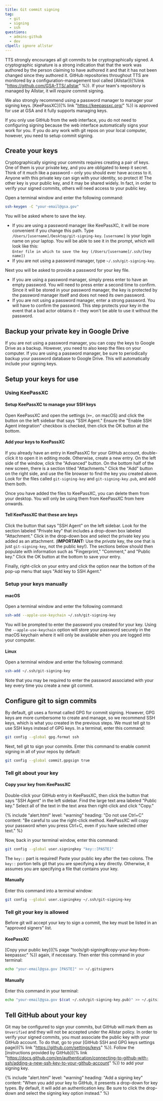 ```yaml
---
title: Git commit signing
tag:
  - git
  - signing
  - ssh
questions:
  - admins-github
  - dev
cSpell: ignore allstar
---
```


TTS strongly encourages all git commits to be cryptographically signed. A
cryptographic signature is a strong indication that that the work was authored
by the person claiming to have authored it and that it has not been changed
since they authored it. GitHub repositories throughout TTS are monitored by a
configuration-management tool called
[Allstar]({%link "https://github.com/GSA-TTS/.allstar" %}). If your team's
repository is managed by Allstar, it will _require_ commit signing.

We also strongly recommend using a password manager to manager your signing
keys. [KeePassXC]({% link "https://keepassxc.org/" %}) is approved for use at
GSA and it fully supports managing keys.

If you only use GitHub from the web interface, you do not need to configuring
signing because the web interface automatically signs your work for you. If you
do any work with git repos on your local computer, however, you need to setup
commit signing.

## Create your keys

Cryptographically signing your commits requires creating a pair of keys. One of
them is your private key, and you are obligated to keep it secret. Think of it
much like a password – only you should ever have access to it. Anyone with this
private key can sign with your identity, so protect it! The other key is your
public key, and it may be shared widely. In fact, in order to verify your signed
commits, others will need access to your public key.

Open a terminal window and enter the following command:

```sh
ssh-keygen -C "your-email@gsa.gov"
```

You will be asked where to save the key.

- If you are using a password manager like KeePassXC, it will be more convenient
  if you change this path. Type `/Users/[username]/Desktop/git-signing-key`.
  `[username]` is your login name on your laptop. You will be able to see it in
  the prompt, which will look like this:  
  `Enter file in which to save the key (/Users/[username]/.ssh/[key name])`
- If you are not using a password manager, type `~/.ssh/git-signing-key`.

Next you will be asked to provide a password for your key file.

- If you are using a password manager, simply press enter to have an empty
  password. You will need to press enter a second time to confirm. Since it will
  be stored in your password manager, the key is protected by the password
  manager itself and does not need its own password.
- If you are not using a password manager, enter a strong password. You will
  have to confirm the password. This step protects your key in the event that a
  bad actor obtains it – they won't be able to use it without the password.

## Backup your private key in Google Drive

If you are not using a password manager, you can copy the keys to Google Drive
as a backup. However, you need to also keep the files on your computer. If you
are using a password manager, be sure to periodically backup your password
database to Google Drive. This will automatically include your signing keys.

## Setup your keys for use

### Using KeePassXC

#### Setup KeePassXC to manage your SSH keys

Open KeePassXC and open the settings (`⌘+,` on macOS) and click the button on
the left sidebar that says "SSH Agent." Ensure the "Enable SSH Agent
integration" checkbox is checked, then click the OK button at the bottom.

#### Add your keys to KeePassXC

If you already have an entry in KeePassXC for your GitHub account, double-click
it to open it in editing mode. Otherwise, create a new entry. On the left side
of the window, click the "Advanced" button. On the bottom half of the new
screen, there is a section titled "Attachments." Click the "Add" button on the
right side, and use the file browser to find the key you created above. Look for
the files called `git-signing-key` and `git-signing-key.pub`, and add them both.

Once you have added the files to KeePassXC, you can delete them from your
desktop. You will only be using them from KeePassXC from here onwards.

#### Tell KeePassXC that these are keys

Click the button that says "SSH Agent" on the left sidebar. Look for the section
labeled "Private key" that includes a drop-down box labeled "Attachment." Click
in the drop-down box and select the private key you added as an attachment.
(**IMPORTANT:** Use the _private_ key, the one that is just `git-signing-key`,
not the public key!). The sections below should then populate with information
such as "Fingerprint," "Comment," and "Public key." Click the OK button at the
bottom to save your entry.

Finally, right-click on your entry and click the option near the bottom of the
pop-up menu that says "Add key to SSH Agent."

### Setup your keys manually

#### macOS

Open a terminal window and enter the following command:

```sh
ssh-add --apple-use-keychain ~/.ssh/git-signing-key
```

You will be prompted to enter the password you created for your key. Using the
`--apple-use-keychain` option will store your password securely in the macOS
keychain where it will only be available when you are logged into your computer.

#### Linux

Open a terminal window and enter the following command:

```sh
ssh-add ~/.ssh/git-signing-key
```

Note that you may be required to enter the password associated with your key
every time you create a new git commit.

## Configure git to sign commits

By default, git uses a format called GPG for commit signing. However, GPG keys
are more cumbersome to create and manage, so we recommend SSH keys, which is
what you created in the previous steps. We must tell git to use SSH keys instead
of GPG keys. In a terminal, enter this command:

```sh
git config --global gpg.format ssh
```

Next, tell git to sign your commits. Enter this command to enable commit signing
in all of your repos by default:

```sh
git config --global commit.gpgsign true
```

### Tell git about your key

#### Copy your key from KeePassXC

Double-click your GitHub entry in KeePassXC, then click the button that says
"SSH Agent" in the left sidebar. Find the large text area labeled "Public key."
Select all of the text in the text area then right-click and click "Copy."

{%
  include "alert.html"
    level: "warning"
    heading: "Do not use Ctrl+C"
    content: "Be careful to use the right-click method. KeePassXC will copy your password when you press Ctrl+C, even if you have selected other text."
%}

Now, back in your terminal window, enter this command:

```sh
git config --global user.signingkey "key::[PASTE]"
```

The `key::` part is required! Paste your public key after the two colons. The
`key::` portion tells git that you are specifying a key directly. Otherwise, it
assumes you are specifying a file that contains your key.

#### Manually

Enter this command into a terminal window:

```sh
git config --global user.signingkey ~/.ssh/git-signing-key
```

### Tell git your key is allowed

Before git will accept your key to sign a commit, the key must be listed in an
"approved signers" list.

#### KeePassXC

[Copy your public
key]({% page "tools/git-signing#copy-your-key-from-keepassxc" %}) again, if
necessary. Then enter this command in your terminal:

```sh
echo "your-email@gsa.gov [PASTE]" >> ~/.gitsigners
```

#### Manually

Enter this command in your terminal:

```sh
echo "your-email@gsa.gov $(cat ~/.ssh/git-signing-key.pub)" >> ~/.gitsigners
```

## Tell GitHub about your key

Git may be configured to sign your commits, but GitHub will mark them as
`Unverified` and they will not be accepted under the Allstar policy. In order to
verify your signed commits, you must associate the public key with your GitHub
account. To do that, go to your [GitHub SSH and GPG keys settings
page]({% link "https://github.com/settings/keys" %}). Follow the [instructions
provided by
GitHub]({% link "https://docs.github.com/en/authentication/connecting-to-github-with-ssh/adding-a-new-ssh-key-to-your-github-account" %})
to add your signing key.

{%
  include "alert.html"
    level: "warning"
    heading: "Add a signing key"
    content: "When you add your key to GitHub, it presents a drop-down for key types. By default, it will add an authentication key. Be sure to click the drop-down and select the signing key option instead."
%}
